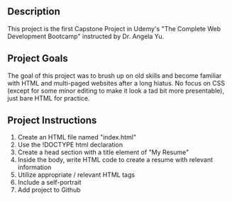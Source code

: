 ## Description

This project is the first Capstone Project in Udemy's "The Complete Web Development Bootcamp" instructed by Dr. Angela Yu.

## Project Goals

The goal of this project was to brush up on old skills and become familiar with HTML and multi-paged websites after a long hiatus. No focus on CSS (except for some minor editing to make it look a tad bit more presentable), just bare HTML for practice.

## Project Instructions

1.  Create an HTML file named "index.html"
2.  Use the !DOCTYPE html declaration
3.  Create a head section with a title element of "My Resume"
4.  Inside the body, write HTML code to create a resume with relevant information
5.  Utilize appropriate / relevant HTML tags
6.  Include a self-portrait
7.  Add project to Github
